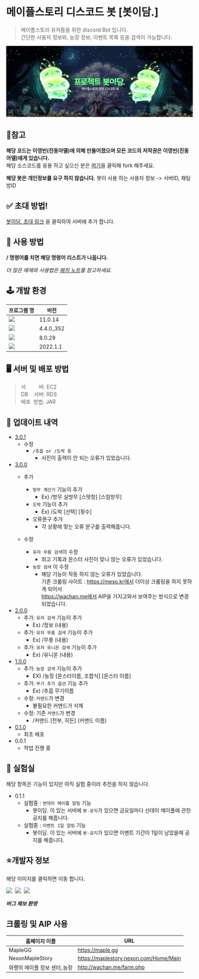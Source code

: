 # 메이플스토리 디스코드 봇 [봇이담.]

>메이플스토리 유저들을 위한 discord Bot 입니다. <br/>
간단한 사용자 정보와, 농장 정보, 이벤트 목록 등을 검색이 가능합니다.

![](img/main.jpg)
## 📌참고
**해당 코드는 이영빈(진동아델)에 의해 만들어졌으며 모든 코드의 저작권은 이영빈(진동아델)에게 있습니다.** <br>
해당 소스코드를 응용 하고 싶으신 분은 [여기](https://github.com/dudqls5271/discord-java-bot-2022/fork)을 클릭해 fork 해주세요.

**해당 봇은 개인정보를 요구 하지 않습니다.**
봇이 사용 하는 사용자 정보 -> 서버ID, 채팅방ID

## ✅ 초대 방법!

[봇이담. 초대 링크](https://discord.com/oauth2/authorize?client_id=961659381789909043&scope=bot&permissions=0)
을 클릭하여 서버에 추가 합니다.

## 🚩 사용 방법

**/ 명령어를 치면 해당 명령어 리스트가 나옵니다.**

_더 많은 예제와 사용법은 [페치 노트](https://github.com/dudqls5271/discord-java-bot-2022/tree/master/PatchNote)를 참고하세요._

## 🕹 개발 환경 

| 프로그램 명 | 버전       |
|--------|----------|
| <img src="https://img.shields.io/badge/JAVA-007396?style=flat-square&logo=Java&logoColor=white"/></a>   | 11.0.14  |
|<img src="https://img.shields.io/badge/JDA-5865F2?style=flat-square&logo=Discord&logoColor=white"/></a>   | 4.4.0_352 |
| <img src="https://img.shields.io/badge/MySql-4479A1?style=flat-square&logo=MySql&logoColor=white"/></a>  | 8.0.29   |
| <img src="https://img.shields.io/badge/IntelliJ IDEA-000000?style=flat-square&logo=IntelliJ IDEA&logoColor=white"/></a>  | 2022.1.1 |

## 🖥 서버 및 배포 방법

> 서&nbsp;&nbsp;&nbsp;&nbsp;&nbsp;&nbsp;&nbsp;&nbsp; 버: EC2<br>
> DB &nbsp;&nbsp; 서버: RDS <br>
> 배포&nbsp; 방법: JAR

## 🧩 업데이트 내역
* [3.0.1](https://github.com/dudqls5271/Maple_DIscordBot/tree/main/PatchNote/2022_07_28)
   * 수정 
      * `/추옵 or /도박 등` 
        * 사진이 출력이 안 되는 오류가 있었습니다.
* [3.0.0](https://github.com/dudqls5271/Maple_DIscordBot/tree/main/PatchNote/2022_07_28)
  * 추가 
    * `방무 계산기` 기능이 추가
      * Ex)  /방무 실방무 [스텟창] [스킬방무] 
    * `도박` 기능이 추가
      * Ex) /도박 [선택] [횟수]
    * 오류문구 추가
      * 각 상황에 맞는 오류 문구를 출력해줍니다.
  
  * 수정
    * `유저 무릉 검색`이 수정
      * 최고 기록과 몬스터 사진이 맞니 않는 오류가 있었습니다.
    * `농장 검색` 이 수정
      * 해당 기능이 작동 하지 않는 오류가 있었습니다. <br/>
      기존 크롤링 사이트 : https://meso.kr에서 더이상 크롤링을 하지 못하게 되어서<br/>
      https://wachan.me에서 AIP을 가지고와서 보여주는 방식으로 변경 되었습니다.
* [2.0.0](https://github.com/dudqls5271/Maple_DIscordBot/tree/main/PatchNote/2022_07_20)
  * 추가: `유저 검색` 기능이 추가
    * Ex) /정보 (내용)
  * 추가: `유저 무릉 검색` 기능이 추가
    * Ex) /무릉 (내용)
  * 추가: `유저 유니온 검색` 기능이 추가
    * Ex) /유니온 (내용)
* [1.0.0](https://github.com/dudqls5271/Maple_DIscordBot/tree/main/PatchNote/2022_07_12)
  * 추가: `농장 검색` 기능이 추가
    * EX) /농장 [몬스터이름, 조합식] [몬스터 이름]
  * 추가: `무기 추가 옵션` 기능 추가
    * Ex) /추옵 무기이름
  * 수정: `커맨드`가 변경
    * 불필요한 커멘드가 삭제
  * 수정: 기존 `커맨드`가 변경
    * /커맨드 [전부, 히든] (커맨드 이름)
* [0.1.0](https://github.com/dudqls5271/Maple_DIscordBot/tree/main/PatchNote/2022_06_27/README_2022_06_27.md)
    * 최초 배포
* 0.0.1
    * 작업 진행 중

## 🧪 실험실 
해당 항목은 기능이 있지만 아직 실험 중이라 추천을 하지 않습니다.
* 0.1.1
  * 실험중 : `썬데이 메이플 알림` 기능
    * 봇이담. 이 있는 서버에 `봇-공지`가 있으면 금요일마다 선데이 메이플에 관한 공지를 해줍니다.
  * 실험중 : `이벤트 1일 알림` 기능
    * 봇이담. 이 있는 서버에 `봇-공지`가 있으면 이벤트 기간이 1일이 남았을때 공지를 해줍니다.


## ⭐️개발자 정보
해당 이미지를 클릭하면 이동 합니다. <br/>

<a href="https://twitter.com/maple_Dkepf"><img src="https://img.shields.io/badge/Twitter-1DA1F2?style=flat-square&logo=Twitter&logoColor=white"/></a>&nbsp;
<a href="discordapp.com/users/249166055316914177"><img src="https://img.shields.io/badge/Discord-5865F2?style=flat-square&logo=Discord&logoColor=white"/></a>&nbsp;
<a href="mailto:youngbin5271@gmail.com"><img src="https://img.shields.io/badge/Gmail-EA4335?style=flat-square&logo=Gmail&logoColor=white"/></a> &nbsp;
<br>

_**버그 제보 환영**_


## 크롤링 및 AIP 사용
| 홈페이지 이름           | URL |
|-------------------|-----|
| MapleGG           | https://maple.gg   |
| NexonMapleStory   | https://maplestory.nexon.com/Home/Main |
| 와쨩의 메이플 정보 센터_농장  | http://wachan.me/farm.php |



